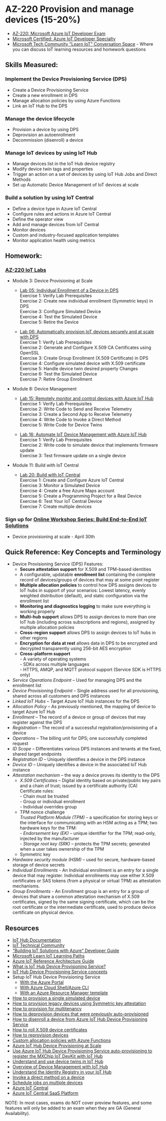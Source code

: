 # AZ-220 Provision and manage devices (15-20%)

* [AZ-220: Microsoft Azure IoT Developer Exam](https://docs.microsoft.com/en-us/learn/certifications/exams/az-220)
* [Microsoft Certified: Azure IoT Developer Specialty](https://docs.microsoft.com/en-us/learn/certifications/azure-iot-developer-specialty)
* [Microsoft Tech Community "Learn IoT" Conversation Space](https://aka.ms/iottechcommunity/learniot) - Where you can discuss IoT learning resources and homework questions 

## Skills Measured:
### Implement the Device Provisioning Service (DPS)
* Create a Device Provisioning Service
* Create a new enrollment in DPS
* Manage allocation policies by using Azure Functions
* Link an IoT Hub to the DPS

### Manage the device lifecycle
* Provision a device by using DPS
* Deprovision an autoenrollment
* Decommission (disenroll) a device

### Manage IoT devices by using IoT Hub
* Manage devices list in the IoT Hub device registry
* Modify device twin tags and properties
* Trigger an action on a set of devices by using IoT Hub Jobs and Direct Methods
* Set up Automatic Device Management of IoT devices at scale

### Build a solution by using IoT Central
* Define a device type in Azure IoT Central
* Configure rules and actions in Azure IoT Central
* Define the operator view
* Add and manage devices from IoT Central
* Monitor devices
* Custom and industry-focused application templates
* Monitor application health using metrics

## Homework:
### [AZ-220 IoT Labs](https://microsoftlearning.github.io/AZ-220-Microsoft-Azure-IoT-Developer) 
* Module 3: Device Provisioning at Scale 
  * [Lab 05: Individual Enrollment of a Device in DPS](https://microsoftlearning.github.io/AZ-220-Microsoft-Azure-IoT-Developer/Instructions/Labs/LAB_AK_05-individual-enrollment-of-device-in-dps.html)
 <br />Exercise 1: Verify Lab Prerequisites
 <br />Exercise 2: Create new individual enrollment (Symmetric keys) in DPS
 <br />Exercise 3: Configure Simulated Device
 <br />Exercise 4: Test the Simulated Device
 <br />Exercise 5: Retire the Device
 
  * [Lab 06: Automatically provision IoT devices securely and at scale with DPS](https://microsoftlearning.github.io/AZ-220-Microsoft-Azure-IoT-Developer/Instructions/Labs/LAB_AK_06-automatic-enrollment-of-devices-in-dps.html)
 <br />Exercise 1: Verify Lab Prerequisites
 <br />Exercise 2: Generate and Configure X.509 CA Certificates using OpenSSL
 <br />Exercise 3: Create Group Enrollment (X.509 Certificate) in DPS
 <br />Exercise 4: Configure simulated device with X.509 certificate
 <br />Exercise 5: Handle device twin desired property Changes
 <br />Exercise 6: Test the Simulated Device
 <br />Exercise 7: Retire Group Enrollment

* Module 8: Device Management
  * [Lab 15: Remotely monitor and control devices with Azure IoT Hub](https://microsoftlearning.github.io/AZ-220-Microsoft-Azure-IoT-Developer/Instructions/Labs/LAB_AK_15-remotely-monitor-and-control-devices.html)
 <br />Exercise 1: Verify Lab Prerequisites
 <br />Exercise 2: Write Code to Send and Receive Telemetry
 <br />Exercise 3: Create a Second App to Receive Telemetry
 <br />Exercise 4: Write Code to Invoke a Direct Method
 <br />Exercise 5: Write Code for Device Twins

  * [Lab 16: Automate IoT Device Management with Azure IoT Hub](https://microsoftlearning.github.io/AZ-220-Microsoft-Azure-IoT-Developer/Instructions/Labs/LAB_AK_16-automatic-device-management.html)
 <br />Exercise 1: Verify Lab Prerequisites
 <br />Exercise 2: Write code to simulate device that implements firmware update
 <br />Exercise 3: Test firmware update on a single device

* Module 11: Build with IoT Central
  * [Lab 20: Build with IoT Central](https://microsoftlearning.github.io/AZ-220-Microsoft-Azure-IoT-Developer/Instructions/Labs/LAB_AK_20-build-with-iot-central.html)
 <br />Exercise 1: Create and Configure Azure IoT Central
 <br />Exercise 3: Monitor a Simulated Device
 <br />Exercise 4: Create a free Azure Maps account
 <br />Exercise 5: Create a Programming Project for a Real Device
 <br />Exercise 6: Test Your IoT Central Device
 <br />Exercise 7: Create multiple devices

### Sign up for [Online Workshop Series: Build End-to-End IoT Solutions](https://aka.ms/IoT-online-workshop)
* Device provisioning at scale - April 30th

## Quick Reference: Key Concepts and Terminology
* Device Provisioning Service (DPS) Features: 
  * **Secure attestation support** for X.509 and TPM-based identities
  * A configurable, updatable **enrollment list** containing the complete record of devices/groups of devices that may at some point register
  * **Multiple allocation policies** to control how DPS assigns devices to IoT hubs in support of your scenarios: Lowest latency, evenly weighted distribution (default), and static configuration via the enrollment list
  * **Monitoring and diagnostics logging** to make sure everything is working properly
  * **Multi-hub support** allows DPS to assign devices to more than one IoT hub (including across subscriptions and regions), assigned by multiple allocation policies
  * **Cross-region support** allows DPS to assign devices to IoT hubs in other regions
  * **Encryption for data at rest** allows data in DPS to be encrypted and decrypted transparently using 256-bit AES encryption
  * **Cross-platform support**
  <br />- A variety of operating systems
  <br />- SDKs across multiple languages
  <br />- HTTPS, AMQP, and MQTT protocol support (Service SDK is HTTPS only)
* *Service Operations Endpoint* – Used for managing DPS and the enrollment list
* *Device Provisioning Endpoint* – Single address used for all provisioning, shared across all customers and DPS instances
* *Linked IoT Hubs* – Target Azure IoT Hub instances for the DPS
* *Allocation Policy* – As previously mentioned, the mapping of device to target Azure IoT Hub
* *Enrollment* – The record of a device or group of devices that may register against the DPS
* *Registration* – The record of a successful registration/provisioning of a device
* *Operations* – The billing unit for DPS; one successfully completed request
* *ID Scope* – Differentiates various DPS instances and tenants at the fixed, shared target endpoints
* *Registration ID* – Uniquely identifies a device in the DPS instance
* *Device ID* – Uniquely identifies a device in the associated IoT Hub instance
* *Attestation mechanism* – the way a device proves its identity to the DPS
  * *X.509 Certificates* – Digital identity based on private/public key pairs and a chain of trust; issued by a certificate authority (CA)
  <br />Certificate rules:
  <br />- Chain must be trusted
  <br />- Group or individual enrollment
  <br />- Individual overrides group
  * TPM nonce challenge
  <br />*Trusted Platform Module (TPM)* – a specification for storing keys or the interface for communicating with an HSM acting as a TPM; two hardware keys for the TPM:
  <br />- *Endorsement key (EK)* – unique identifier for the TPM; read-only, injected by the manufacturer
  <br />- *Storage root key (SRK)* – protects the TPM secrets; generated when a user takes ownership of the TPM
  * Symmetric key
* *Hardware security module (HSM)* – used for secure, hardware-based storage of device secrets
* *Individual Enrollments* - An Individual enrollment is an entry for a single device that may register. Individual enrollments may use either X.509 certificates or SAS tokens (from a physical or virtual TPM) as attestation mechanisms. 
* *Group Enrollments* - An Enrollment group is an entry for a group of devices that share a common attestation mechanism of X.509 certificates, signed by the same signing certificate, which can be the root certificate or the intermediate certificate, used to produce device certificate on physical device.

## Resources
* [IoT Hub Documentation](https://docs.microsoft.com/en-us/azure/iot-hub/)
* [IoT Technical Community](https://techcommunity.microsoft.com/t5/internet-of-things-iot/ct-p/IoT)
* [“Building IoT Solutions with Azure” Developer Guide](https://discover.Microsoft.com/azure-iot-building-solutions-dev-guide)
* [Microsoft Learn IoT Learning Paths](http://aka.ms/mslearniot)
* [Azure IoT Reference Architecture Guide](https://docs.Microsoft.com/azure/architecture/reference-architectures/iot)
* [What is IoT Hub Device Provisioning Service?](https://docs.microsoft.com/en-us/azure/iot-dps/about-iot-dps)
* [IoT Hub Device Provisioning Service concepts](https://docs.microsoft.com/en-us/azure/iot-dps/concepts-service)
* Setup IoT Hub Device Provisioning Service
  * [With the Azure Portal](https://docs.microsoft.com/en-us/azure/iot-dps/quick-setup-auto-provision)
  * [With Azure Cloud Shell/Azure CLI](https://docs.microsoft.com/en-us/azure/iot-dps/quick-setup-auto-provision-cli)
  * [With an Azure Resource Manager template](https://docs.microsoft.com/en-us/azure/iot-dps/quick-setup-auto-provision-rm)
* [How to provision a single simulated device](https://docs.microsoft.com/en-us/azure/iot-dps/quick-create-simulated-device-symm-key)
* [How to provision legacy devices using Symmetric key attestation](https://docs.microsoft.com/en-us/azure/iot-dps/how-to-legacy-device-symm-key)
* [How to provision for multitenancy](https://docs.microsoft.com/en-us/azure/iot-dps/how-to-provision-multitenant)
* [How to deprovision devices that were previously auto-provisioned](https://docs.microsoft.com/en-us/azure/iot-dps/how-to-unprovision-devices)
* [How to disenroll a device from Azure IoT Hub Device Provisioning Service](https://docs.microsoft.com/en-us/azure/iot-dps/how-to-revoke-device-access-portal)
* [How to roll X.509 device certificates](https://docs.microsoft.com/en-us/azure/iot-dps/how-to-roll-certificates)
* [How to reprovision devices](https://docs.microsoft.com/en-us/azure/iot-dps/how-to-reprovision)
* [Custom allocation policies with Azure Functions](https://docs.microsoft.com/en-us/azure/iot-dps/how-to-use-custom-allocation-policies)
* [Azure IoT Hub Device Provisioning at Scale](https://docs.microsoft.com/en-us/azure/iot-hub/iot-hub-auto-device-config)
* [Use Azure IoT Hub Device Provisioning Service auto-provisioning to register the MXChip IoT DevKit with IoT Hub](https://docs.microsoft.com/en-us/azure/iot-dps/how-to-connect-mxchip-iot-devkit)
* [Understand and use device twins in IoT Hub](https://docs.microsoft.com/en-us/azure/iot-hub/iot-hub-devguide-device-twins)
* [Overview of Device Management with IoT Hub](https://docs.microsoft.com/en-us/azure/iot-hub/iot-hub-device-management-overview)
* [Understand the Identity Registry in your IoT Hub](https://docs.microsoft.com/en-us/azure/iot-hub/iot-hub-devguide-identity-registry)
* [Invoke a direct method on a device](https://docs.microsoft.com/en-us/azure/iot-hub/iot-hub-devguide-direct-methods)
* [Schedule jobs on multiple devices](https://docs.microsoft.com/en-us/azure/iot-hub/iot-hub-devguide-jobs)
* [Azure IoT Central](https://azure.microsoft.com/en-us/services/iot-central/)
* [Azure IoT Central SaaS Platform](https://apps.azureiotcentral.com/)

NOTE: In most cases, exams do NOT cover preview features, and some features will only be
added to an exam when they are GA (General Availability).

